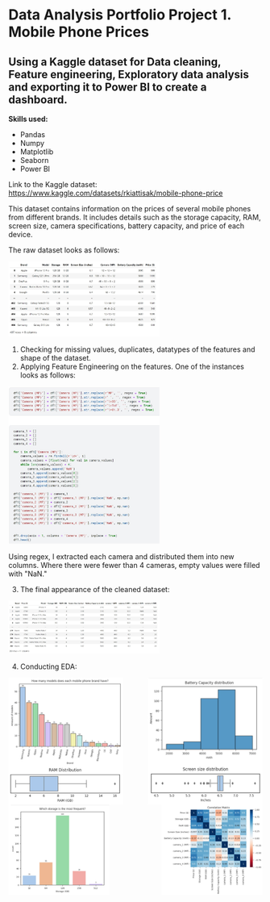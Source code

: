 <h1>Data Analysis Portfolio Project 1. Mobile Phone Prices</h1>

<h2>Using a Kaggle dataset for Data cleaning, Feature engineering, Exploratory data analysis and exporting it to Power BI to create a dashboard.</h2>

**Skills used:**

+ Pandas
+ Numpy
+ Matplotlib
+ Seaborn
+ Power BI

Link to the Kaggle dataset: https://www.kaggle.com/datasets/rkiattisak/mobile-phone-price

This dataset contains information on the prices of several mobile phones from different brands. It includes details such as the storage capacity, RAM, screen size, camera specifications, battery capacity, and price of each device.

The raw dataset looks as follows:

<img src="dataset_raw.JPG" alt="image" width="300" height="auto">

1. Checking for missing values, duplicates, datatypes of the features and shape of the dataset.
2. Applying Feature Engineering on the features. One of the instances looks as follows:

<img src="feature_engineering.JPG" alt="image" width="300" height="auto">

Using regex, I extracted each camera and distributed them into new columns. Where there were fewer than 4 cameras, empty values were filled with "NaN."

3. The final appearance of the cleaned dataset:

<img src="dataset_clean.JPG" alt="image" width="300" height="auto">

4. Conducting EDA:

<div style="display: flex; justify-content: space-between;">
    <img src="p1.JPG" alt="Image 1" width="45%">
    <img src="p5.JPG" alt="Image 2" width="45%">
</div>

<div style="display: flex; justify-content: space-between;">
    <img src="p2.JPG" alt="Image 1" width="45%">
    <img src="p4.JPG" alt="Image 2" width="45%">
</div>

<div style="display: flex; justify-content: space-between;">
    <img src="p3.JPG" alt="Image 1" width="200">
    <img src="p6.JPG" alt="Image 2" width="200">
</div>

